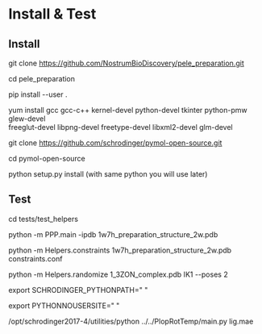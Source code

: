 Install & Test
===================

Install
--------

git clone https://github.com/NostrumBioDiscovery/pele_preparation.git

cd pele_preparation

pip install --user .

yum install gcc gcc-c++ kernel-devel python-devel tkinter python-pmw glew-devel \
  freeglut-devel libpng-devel freetype-devel libxml2-devel glm-devel

git clone https://github.com/schrodinger/pymol-open-source.git

cd pymol-open-source

python setup.py install (with same python you will use later)


Test 
------------

cd tests/test_helpers

python -m PPP.main -ipdb 1w7h_preparation_structure_2w.pdb

python -m Helpers.constraints 1w7h_preparation_structure_2w.pdb constraints.conf

python -m Helpers.randomize 1_3ZON_complex.pdb IK1 --poses 2

export SCHRODINGER_PYTHONPATH=" "

export PYTHONNOUSERSITE=" "

/opt/schrodinger2017-4/utilities/python ../../PlopRotTemp/main.py lig.mae


